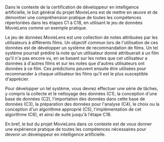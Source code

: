 Dans le contexte de la certification de développeur en intelligence artificielle, le but général du projet MovieLens est de mettre en œuvre et de démontrer une compréhension pratique de toutes les compétences répertoriées dans les étapes C1 à C18, en utilisant le jeu de données MovieLens comme un exemple pratique.

Le jeu de données MovieLens est une collection de notes attribuées par les utilisateurs à différents films. Un objectif commun lors de l'utilisation de ces données est de développer un système de recommandation de films. Un tel système pourrait prédire la note qu'un utilisateur donné attribuerait à un film qu'il n'a pas encore vu, en se basant sur les notes que cet utilisateur a données à d'autres films et sur les notes que d'autres utilisateurs ont données à ce film. Ces prédictions peuvent ensuite être utilisées pour recommander à chaque utilisateur les films qu'il est le plus susceptible d'apprécier.

Pour développer un tel système, vous devrez effectuer une série de tâches, y compris la collecte et le nettoyage des données (C1), la conception d'une base de données (C2), l'importation des données dans cette base de données (C3), la préparation des données pour l'analyse (C4), le choix ou la conception d'un algorithme approprié (C5), l'implémentation de cet algorithme (C6), et ainsi de suite jusqu'à l'étape C18.

En bref, le but du projet MovieLens dans ce contexte est de vous donner une expérience pratique de toutes les compétences nécessaires pour devenir un développeur en intelligence artificielle.
